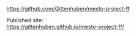 https://github.com/Gittenhuben/mesto-project-ff

Published site:  
https://gittenhuben.github.io/mesto-project-ff/